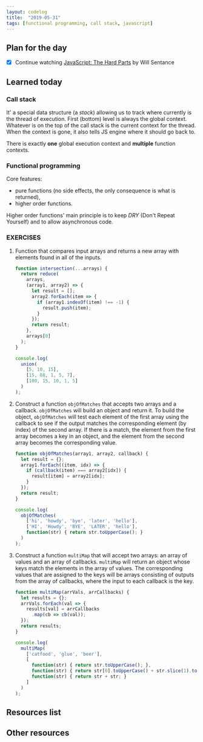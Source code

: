 ```yaml
---
layout: codelog
title:  "2019-05-31"
tags: [functional programming, call stack, javascript]
---
```


## Plan for the day

- [x] Continue watching [JavaScript: The Hard Parts](https://frontendmasters.com/courses/javascript-hard-parts/) by Will Sentance

## Learned today

### Call stack

It' a special data structure (a *stack*) allowing us to track where currently is the thread of execution. First (bottom) level is always the global context.  Whatever is on the top of the call stack is the current context for the thread. When the context is gone, it also tells JS engine where it should go back to.

There is exactly **one** global execution context and **multiple** function contexts.

### Functional programming

Core features:

- pure functions (no side effects, the only consequence is what is returned),
- higher order functions.

Higher order functions' main principle is to keep *DRY* (Don't Repeat Yourself) and to allow asynchronous code.

### EXERCISES

1. Function that compares input arrays and returns a new array with elements found in all of the inputs.

    ```javascript
    function intersection(...arrays) {
      return reduce(
        arrays,
        (array1, array2) => {
          let result = [];
          array2.forEach(item => {
            if (array1.indexOf(item) !== -1) {
              result.push(item);
            }
          });
          return result;
        },
        arrays[0]
      );
    }

    console.log(
      union(
        [5, 10, 15],
        [15, 88, 1, 5, 7],
        [100, 15, 10, 1, 5]
      )
    );
    ```

2. Construct a function `objOfMatches` that accepts two arrays and a callback. `objOfMatches` will build an object and return it. To build the object, `objOfMatches` will test each element of the first array using the callback to see if the output matches the corresponding element (by index) of the second array. If there is a match, the element from the first array becomes a key in an object, and the element from the second array becomes the corresponding value.

    ```javascript
    function objOfMatches(array1, array2, callback) {
      let result = {};
      array1.forEach((item, idx) => {
        if (callback(item) === array2[idx]) {
          result[item] = array2[idx];
        }
      });
      return result;
    }

    console.log(
      objOfMatches(
        ['hi', 'howdy', 'bye', 'later', 'hello'],
        ['HI', 'Howdy', 'BYE', 'LATER', 'hello'],
        function(str) { return str.toUpperCase(); }
      )
    );
    ```

3. Construct a function `multiMap` that will accept two arrays: an array of values and an array of callbacks. `multiMap` will return an object whose keys match the elements in the array of values. The corresponding values that are assigned to the keys will be arrays consisting of outputs from the array of callbacks, where the input to each callback is the key.

    ```javascript
    function multiMap(arrVals, arrCallbacks) {
      let results = {};
      arrVals.forEach(val => {
        results[val] = arrCallbacks
          .map(cb => cb(val));
      });
      return results;
    }

    console.log(
      multiMap(
        ['catfood', 'glue', 'beer'],
        [
          function(str) { return str.toUpperCase(); },
          function(str) { return str[0].toUpperCase() + str.slice(1).toLowerCase(); },
          function(str) { return str + str; }
        ]
      )
    );
    ```

## Resources list

## Other resources